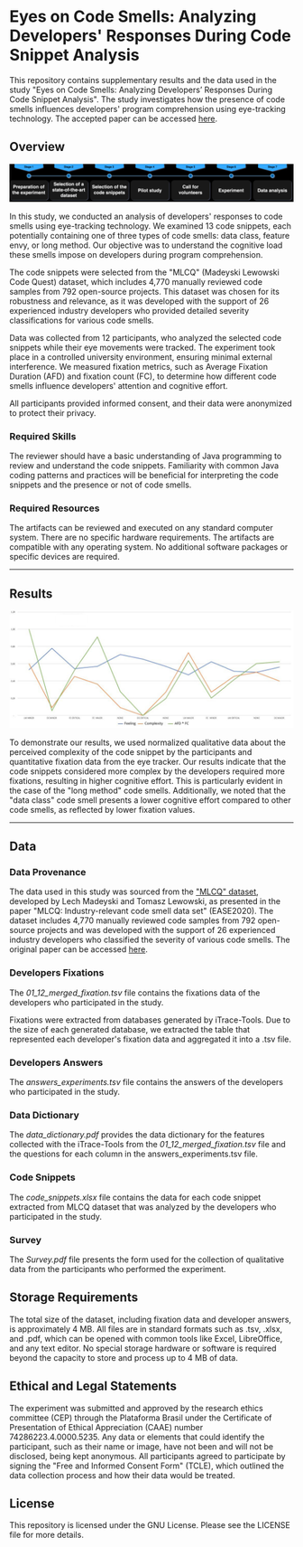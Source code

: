 # Eyes on Code Smells: Analyzing Developers' Responses During Code Snippet Analysis

This repository contains supplementary results and the data used in the study "Eyes on Code Smells: Analyzing Developers’ Responses During Code Snippet Analysis". The study investigates how the presence of code smells influences developers' program comprehension using eye-tracking technology. The accepted paper can be accessed [here](https://github.com/aisepucrio/EoCS/blob/main/Eyes_on_Code_Smell_Analyzing_Developers%E2%80%99_Responses_During_Code_Snippet_Analysis.pdf).

## Overview

![Overview](overview.png)

In this study, we conducted an analysis of developers' responses to code smells using eye-tracking technology. We examined 13 code snippets, each potentially containing one of three types of code smells: data class, feature envy, or long method. Our objective was to understand the cognitive load these smells impose on developers during program comprehension.

The code snippets were selected from the "MLCQ" (Madeyski Lewowski Code Quest) dataset, which includes 4,770 manually reviewed code samples from 792 open-source projects. This dataset was chosen for its robustness and relevance, as it was developed with the support of 26 experienced industry developers who provided detailed severity classifications for various code smells.

Data was collected from 12 participants, who analyzed the selected code snippets while their eye movements were tracked. The experiment took place in a controlled university environment, ensuring minimal external interference. We measured fixation metrics, such as Average Fixation Duration (AFD) and fixation count (FC), to determine how different code smells influence developers' attention and cognitive effort.

All participants provided informed consent, and their data were anonymized to protect their privacy.

### Required Skills
The reviewer should have a basic understanding of Java programming to review and understand the code snippets. Familiarity with common Java coding patterns and practices will be beneficial for interpreting the code snippets and the presence or not of code smells.

### Required Resources
The artifacts can be reviewed and executed on any standard computer system. There are no specific hardware requirements. The artifacts are compatible with any operating system. No additional software packages or specific devices are required.

-----

## Results

![Correlation between Perceived Complexity, Feeling and Cognitive Effort in Code Snippets](feeling_complexity_fixation.png)

To demonstrate our results, we used normalized qualitative data about the perceived complexity of the code snippet by the participants and quantitative fixation data from the eye tracker. Our results indicate that the code snippets considered more complex by the developers required more fixations, resulting in higher cognitive effort. This is particularly evident in the case of the "long method" code smells. Additionally, we noted that the "data class" code smell presents a lower cognitive effort compared to other code smells, as reflected by lower fixation values.

--------

## Data

### Data Provenance

The data used in this study was sourced from the ["MLCQ" dataset](https://zenodo.org/records/3666840), developed by Lech Madeyski and Tomasz Lewowski, as presented in the paper "MLCQ: Industry-relevant code smell data set" (EASE2020). The dataset includes 4,770 manually reviewed code samples from 792 open-source projects and was developed with the support of 26 experienced industry developers who classified the severity of various code smells. The original paper can be accessed [here](https://doi.org/10.1145/3383219.3383264).

### Developers Fixations

The *01_12_merged_fixation.tsv* file contains the fixations data of the developers who participated in the study.

Fixations were extracted from databases generated by iTrace-Tools. Due to the size of each generated database, we extracted the table that represented each developer's fixation data and aggregated it into a .tsv file.

### Developers Answers

The *answers_experiments.tsv* file contains the answers of the developers who participated in the study.

### Data Dictionary

The *data_dictionary.pdf* provides the data dictionary for the features collected with the iTrace-Tools from the *01_12_merged_fixation.tsv* file and the questions for each column in the answers_experiments.tsv file.

### Code Snippets

The *code_snippets.xlsx* file contains the data for each code snippet extracted from MLCQ dataset that was analyzed by the developers who participated in the study.

### Survey

The *Survey.pdf* file presents the form used for the collection of qualitative data from the participants who performed the experiment.

## Storage Requirements

The total size of the dataset, including fixation data and developer answers, is approximately 4 MB. All files are in standard formats such as .tsv, .xlsx, and .pdf, which can be opened with common tools like Excel, LibreOffice, and any text editor. No special storage hardware or software is required beyond the capacity to store and process up to 4 MB of data.

## Ethical and Legal Statements

The experiment was submitted and approved by the research ethics committee (CEP) through the Plataforma Brasil under the Certificate of Presentation of Ethical Appreciation (CAAE) number 74286223.4.0000.5235. Any data or elements that could identify the participant, such as their name or image, have not been and will not be disclosed, being kept anonymous. All participants agreed to participate by signing the "Free and Informed Consent Form" (TCLE), which outlined the data collection process and how their data would be treated.

## License

This repository is licensed under the GNU License. Please see the LICENSE file for more details.
